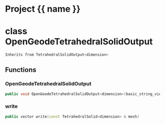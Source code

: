 <script setup>
import {useRoute} from 'vitepress'
const {path} = useRoute()
const tokens = path.split('/')
const words = tokens[2].split('-');
for (let i = 0; i < words.length; i++) {
    words[i] = words[i].charAt(0).toUpperCase() + words[i].slice(1);
    words[i] = words[i].replace('geode', 'Geode')
}
const name = words.join('-');
</script>
# Project {{ name }}

# class OpenGeodeTetrahedralSolidOutput


```cpp
Inherits from TetrahedralSolidOutput<dimension>
```



## Functions

### OpenGeodeTetrahedralSolidOutput

```cpp
public void OpenGeodeTetrahedralSolidOutput<dimension>(basic_string_view filename)
```


### write

```cpp
public vector write(const TetrahedralSolid<dimension> & mesh)
```




